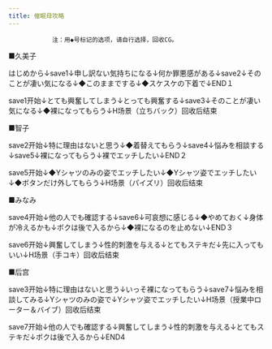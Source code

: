 ```yaml
---
title: 催眠母攻略
---
```


                注：用◆号标记的选项，请自行选择，回收CG。

■久美子

はじめから↓save1↓申し訳ない気持ちになる↓何か罪悪感がある↓save2↓そのことが凄い気になる↓◆このままでする↓◆スケスケの下着で↓END１

save1开始↓とても興奮してしまう↓とっても興奮する↓save3↓そのことが凄い気になる↓◆裸になってもらう↓H场景（立ちバック）回收后结束

■智子

save2开始↓特に理由はないと思う↓◆着替えてもらう↓save4↓悩みを相談する↓save5↓裸になってもらう↓裸でエッチしたい↓END２

save5开始↓◆Yシャツのみの姿でエッチしたい↓◆Yシャツ姿でエッチしたい↓◆ボタンだけ外してもらう↓H场景（パイズリ）回收后结束

■みなみ

save4开始↓他の人でも確認する↓save6↓可哀想に感じる↓◆やめておく↓身体が冷えるかも↓ボクは後で入るから↓◆裸になるのを止めない↓END３

save6开始↓興奮してしまう↓性的刺激を与える↓とてもステキだ↓先に入ってもいい↓H场景（手コキ）回收后结束

■后宫

save3开始↓特に理由はないと思う↓いっそ裸になってもらう↓save7↓悩みを相談してみる↓Yシャツのみの姿で↓Yシャツ姿でエッチしたい↓H场景（授業中ローター＆バイブ）回收后结束

save7开始↓他の人でも確認する↓興奮してしまう↓性的刺激を与える↓とてもステキだ↓ボクは後で入るから↓END4
              
